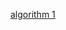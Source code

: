 [algorithm 1](https://github.com/cpp-rakesh/DiscreteMathematicsAndItsApplications/tree/master/Chapter_4_Number_Theory_And_Cryptography/4.2_Integer_Representations_And_Algorithms/Algorithms/repo/algorithm_1.jpg)
